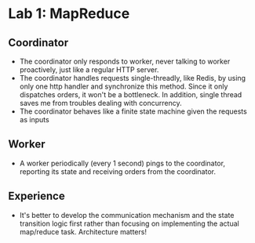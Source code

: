 # Lab 1: MapReduce

## Coordinator

- The coordinator only responds to worker, never talking to worker proactively, just like a regular HTTP server.
- The coordinator handles requests single-threadly, like Redis, by using only one http handler and synchronize this method. Since it only dispatches orders, it won't be a bottleneck. In addition, single thread saves me from troubles dealing with concurrency. 
- The coordinator behaves like a finite state machine given the requests as inputs

## Worker
- A worker periodically (every 1 second) pings to the coordinator, reporting its state and receiving orders from the coordinator.

## Experience
- It's better to develop the communication mechanism and the state transition logic first rather than focusing on implementing the actual map/reduce task. Architecture matters! 